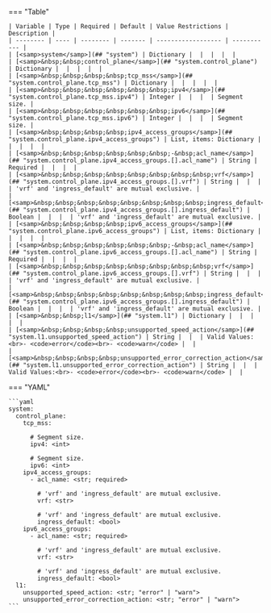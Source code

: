 <!--
  ~ Copyright (c) 2024 Arista Networks, Inc.
  ~ Use of this source code is governed by the Apache License 2.0
  ~ that can be found in the LICENSE file.
  -->
=== "Table"

    | Variable | Type | Required | Default | Value Restrictions | Description |
    | -------- | ---- | -------- | ------- | ------------------ | ----------- |
    | [<samp>system</samp>](## "system") | Dictionary |  |  |  |  |
    | [<samp>&nbsp;&nbsp;control_plane</samp>](## "system.control_plane") | Dictionary |  |  |  |  |
    | [<samp>&nbsp;&nbsp;&nbsp;&nbsp;tcp_mss</samp>](## "system.control_plane.tcp_mss") | Dictionary |  |  |  |  |
    | [<samp>&nbsp;&nbsp;&nbsp;&nbsp;&nbsp;&nbsp;ipv4</samp>](## "system.control_plane.tcp_mss.ipv4") | Integer |  |  |  | Segment size. |
    | [<samp>&nbsp;&nbsp;&nbsp;&nbsp;&nbsp;&nbsp;ipv6</samp>](## "system.control_plane.tcp_mss.ipv6") | Integer |  |  |  | Segment size. |
    | [<samp>&nbsp;&nbsp;&nbsp;&nbsp;ipv4_access_groups</samp>](## "system.control_plane.ipv4_access_groups") | List, items: Dictionary |  |  |  |  |
    | [<samp>&nbsp;&nbsp;&nbsp;&nbsp;&nbsp;&nbsp;-&nbsp;acl_name</samp>](## "system.control_plane.ipv4_access_groups.[].acl_name") | String | Required |  |  |  |
    | [<samp>&nbsp;&nbsp;&nbsp;&nbsp;&nbsp;&nbsp;&nbsp;&nbsp;vrf</samp>](## "system.control_plane.ipv4_access_groups.[].vrf") | String |  |  |  | 'vrf' and 'ingress_default' are mutual exclusive. |
    | [<samp>&nbsp;&nbsp;&nbsp;&nbsp;&nbsp;&nbsp;&nbsp;&nbsp;ingress_default</samp>](## "system.control_plane.ipv4_access_groups.[].ingress_default") | Boolean |  |  |  | 'vrf' and 'ingress_default' are mutual exclusive. |
    | [<samp>&nbsp;&nbsp;&nbsp;&nbsp;ipv6_access_groups</samp>](## "system.control_plane.ipv6_access_groups") | List, items: Dictionary |  |  |  |  |
    | [<samp>&nbsp;&nbsp;&nbsp;&nbsp;&nbsp;&nbsp;-&nbsp;acl_name</samp>](## "system.control_plane.ipv6_access_groups.[].acl_name") | String | Required |  |  |  |
    | [<samp>&nbsp;&nbsp;&nbsp;&nbsp;&nbsp;&nbsp;&nbsp;&nbsp;vrf</samp>](## "system.control_plane.ipv6_access_groups.[].vrf") | String |  |  |  | 'vrf' and 'ingress_default' are mutual exclusive. |
    | [<samp>&nbsp;&nbsp;&nbsp;&nbsp;&nbsp;&nbsp;&nbsp;&nbsp;ingress_default</samp>](## "system.control_plane.ipv6_access_groups.[].ingress_default") | Boolean |  |  |  | 'vrf' and 'ingress_default' are mutual exclusive. |
    | [<samp>&nbsp;&nbsp;l1</samp>](## "system.l1") | Dictionary |  |  |  |  |
    | [<samp>&nbsp;&nbsp;&nbsp;&nbsp;unsupported_speed_action</samp>](## "system.l1.unsupported_speed_action") | String |  |  | Valid Values:<br>- <code>error</code><br>- <code>warn</code> |  |
    | [<samp>&nbsp;&nbsp;&nbsp;&nbsp;unsupported_error_correction_action</samp>](## "system.l1.unsupported_error_correction_action") | String |  |  | Valid Values:<br>- <code>error</code><br>- <code>warn</code> |  |

=== "YAML"

    ```yaml
    system:
      control_plane:
        tcp_mss:

          # Segment size.
          ipv4: <int>

          # Segment size.
          ipv6: <int>
        ipv4_access_groups:
          - acl_name: <str; required>

            # 'vrf' and 'ingress_default' are mutual exclusive.
            vrf: <str>

            # 'vrf' and 'ingress_default' are mutual exclusive.
            ingress_default: <bool>
        ipv6_access_groups:
          - acl_name: <str; required>

            # 'vrf' and 'ingress_default' are mutual exclusive.
            vrf: <str>

            # 'vrf' and 'ingress_default' are mutual exclusive.
            ingress_default: <bool>
      l1:
        unsupported_speed_action: <str; "error" | "warn">
        unsupported_error_correction_action: <str; "error" | "warn">
    ```

